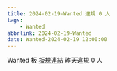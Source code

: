 ```yaml
---
title: 2024-02-19-Wanted 違規 0 人
tags:
    - Wanted
abbrlink: 2024-02-19-Wanted
date: Wanted-2024-02-19 12:00:00
---
```

Wanted 板 [板規連結](https://www.ptt.cc/bbs/Wanted/M.1608829773.A.D3B.html)
昨天違規 0 人
